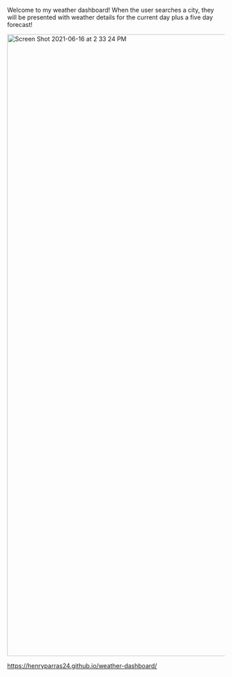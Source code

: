 Welcome to my weather dashboard! When the user searches a city, they will be presented with weather details for the current day plus a five day forecast! 

<img width="1440" alt="Screen Shot 2021-06-16 at 2 33 24 PM" src="https://user-images.githubusercontent.com/82185621/122297396-532dab80-ceb0-11eb-812c-dd9992fa98c4.png">

https://henryparras24.github.io/weather-dashboard/
